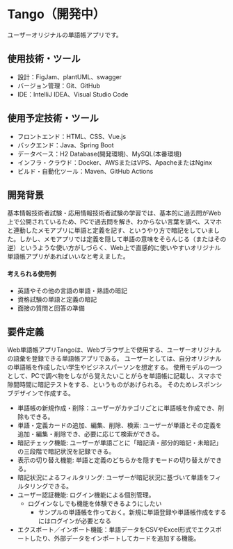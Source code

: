 # Tango（開発中）
ユーザーオリジナルの単語帳アプリです。

## 使用技術・ツール
- 設計：FigJam、plantUML、swagger
- バージョン管理：Git、GitHub
- IDE：IntelliJ IDEA、Visual Studio Code

## 使用予定技術・ツール
- フロントエンド：HTML、CSS、Vue.js
- バックエンド：Java、Spring Boot
- データベース：H2 Database(開発環境)、MySQL(本番環境)
- インフラ・クラウド：Docker、AWSまたはVPS、ApacheまたはNginx
- ビルド・自動化ツール：Maven、GitHub Actions

## 開発背景
基本情報技術者試験・応用情報技術者試験の学習では、基本的に過去問がWeb上で公開されているため、PCで過去問を解き、わからない言葉を調べ、スマホと連動したメモアプリに単語と定義を記す、というやり方で暗記をしていました。しかし、メモアプリでは定義を隠して単語の意味をそらんじる（またはその逆）というような使い方がしづらく、Web上で直感的に使いやすいオリジナル単語帳アプリがあればいいなと考えました。
#### 考えられる使用例
* 英語やその他の言語の単語・熟語の暗記
* 資格試験の単語と定義の暗記
* 面接の質問と回答の準備

## 要件定義
Web単語帳アプリTangoは、Webブラウザ上で使用する、ユーザーオリジナルの語彙を登録できる単語帳アプリである。
ユーザーとしては、自分オリジナルの単語帳を作成したい学生やビジネスパーソンを想定する。
使用モデルの一つとして、PCで調べ物をしながら覚えたいことがらを単語帳に記載し、スマホで隙間時間に暗記テストをする、というものがあげられる。
そのためレスポンシブデザインで作成する。
* 単語帳の新規作成・削除：ユーザーがカテゴリごとに単語帳を作成でき、削除もできる。
* 単語・定義カードの追加、編集、削除、検索: ユーザーが単語とその定義を追加・編集・削除でき、必要に応じて検索ができる。
* 暗記チェック機能: ユーザーが単語ごとに「暗記済・部分的暗記・未暗記」の三段階で暗記状況を記録できる。
* 表示の切り替え機能: 単語と定義のどちらかを隠すモードの切り替えができる。
* 暗記状況によるフィルタリング: ユーザーが暗記状況に基づいて単語をフィルタリングできる。
* ユーザー認証機能: ログイン機能による個別管理。
    * ログインなしでも機能を体験できるようにしたい
        * サンプルの単語帳を作っておく。新規に単語登録や単語帳作成をするにはログインが必要となる
* エクスポート／インポート機能：単語データをCSVやExcel形式でエクスポートしたり、外部データをインポートしてカードを追加する機能。


